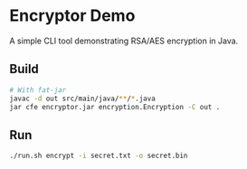 # Encryptor Demo

A simple CLI tool demonstrating RSA/AES encryption in Java.

## Build

```bash
# With fat-jar
javac -d out src/main/java/**/*.java
jar cfe encryptor.jar encryption.Encryption -C out .
```

## Run

```bash
./run.sh encrypt -i secret.txt -o secret.bin
```

